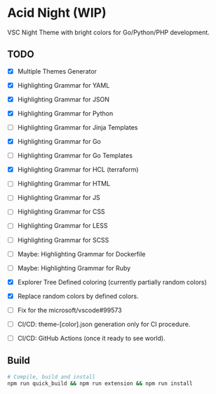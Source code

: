 # Acid Night (WIP)

VSC Night Theme with bright colors for Go/Python/PHP development.

## TODO

 - [x] Multiple Themes Generator
 - [x] Highlighting Grammar for YAML
 - [x] Highlighting Grammar for JSON
 - [x] Highlighting Grammar for Python
 - [ ] Highlighting Grammar for Jinja Templates
 - [x] Highlighting Grammar for Go
 - [ ] Highlighting Grammar for Go Templates
 - [x] Highlighting Grammar for HCL (terraform)
 - [ ] Highlighting Grammar for HTML
 - [ ] Highlighting Grammar for JS
 - [ ] Highlighting Grammar for CSS
 - [ ] Highlighting Grammar for LESS
 - [ ] Highlighting Grammar for SCSS
 - [ ] Maybe: Highlighting Grammar for Dockerfile
 - [ ] Maybe: Highlighting Grammar for Ruby
 - [x] Explorer Tree Defined coloring (currently partially random colors)
 - [x] Replace random colors by defined colors.
 - [ ] Fix for the microsoft/vscode#99573
 - [ ] CI/CD: theme-[color].json generation only for CI procedure.
 - [ ] CI/CD: GitHub Actions (once it ready to see world).


## Build

```bash
# Compile, build and install
npm run quick_build && npm run extension && npm run install
```

